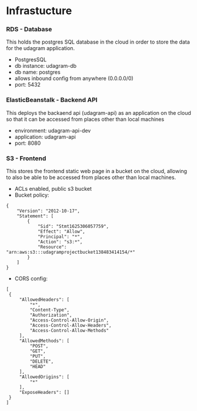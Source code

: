 

# Infrastucture

### RDS - Database
This holds the postgres SQL database in the cloud in order to store the data for the udagram application.
- PostgresSQL
- db instance: udagram-db
- db name: postgres
- allows inbound config from anywhere (0.0.0.0/0)
- port: 5432

### ElasticBeanstalk - Backend API
This deploys the backaend api (udagram-api) as an application on the cloud so that it can be accessed from places other than local machines
- environment: udagram-api-dev
- application: udagram-api
- port: 8080

### S3 - Frontend
This stores the frontend static web page in a bucket on the cloud, allowing to also be able to be accessed from places other than local machines.
- ACLs enabled, public s3 bucket
- Bucket policy:
```
{
    "Version": "2012-10-17",
    "Statement": [
        {
            "Sid": "Stmt1625306057759",
            "Effect": "Allow",
            "Principal": "*",
            "Action": "s3:*",
            "Resource": "arn:aws:s3:::udagramprojectbucket138483414154/*"
        }
    ]
}
```
- CORS config:
```
[
 {
     "AllowedHeaders": [
         "*",
         "Content-Type",
         "Authorization",
         "Access-Control-Allow-Origin",
         "Access-Control-Allow-Headers",
         "Access-Control-Allow-Methods"
     ],
     "AllowedMethods": [
         "POST",
         "GET",
         "PUT",
         "DELETE",
         "HEAD"
     ],
     "AllowedOrigins": [
         "*"
     ],
     "ExposeHeaders": []
 }
]
```